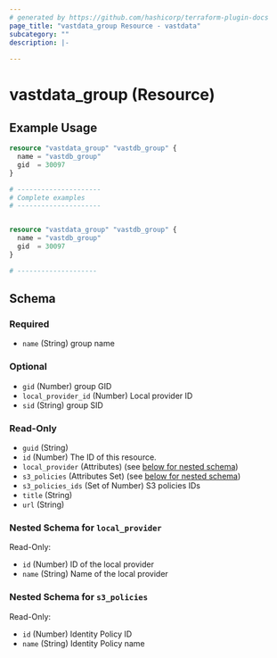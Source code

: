 ```yaml
---
# generated by https://github.com/hashicorp/terraform-plugin-docs
page_title: "vastdata_group Resource - vastdata"
subcategory: ""
description: |-
  
---
```


# vastdata_group (Resource)



## Example Usage

```terraform
resource "vastdata_group" "vastdb_group" {
  name = "vastdb_group"
  gid  = 30097
}

# ---------------------
# Complete examples
# ---------------------


resource "vastdata_group" "vastdb_group" {
  name = "vastdb_group"
  gid  = 30097
}

# --------------------
```

<!-- schema generated by tfplugindocs -->
## Schema

### Required

- `name` (String) group name

### Optional

- `gid` (Number) group GID
- `local_provider_id` (Number) Local provider ID
- `sid` (String) group SID

### Read-Only

- `guid` (String)
- `id` (Number) The ID of this resource.
- `local_provider` (Attributes) (see [below for nested schema](#nestedatt--local_provider))
- `s3_policies` (Attributes Set) (see [below for nested schema](#nestedatt--s3_policies))
- `s3_policies_ids` (Set of Number) S3 policies IDs
- `title` (String)
- `url` (String)

<a id="nestedatt--local_provider"></a>
### Nested Schema for `local_provider`

Read-Only:

- `id` (Number) ID of the local provider
- `name` (String) Name of the local provider


<a id="nestedatt--s3_policies"></a>
### Nested Schema for `s3_policies`

Read-Only:

- `id` (Number) Identity Policy ID
- `name` (String) Identity Policy name
